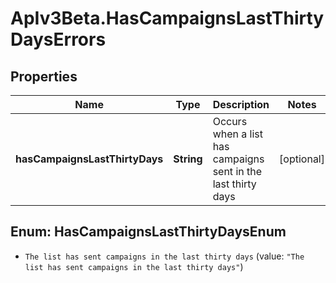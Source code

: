 # ApIv3Beta.HasCampaignsLastThirtyDaysErrors

## Properties

Name | Type | Description | Notes
------------ | ------------- | ------------- | -------------
**hasCampaignsLastThirtyDays** | **String** | Occurs when a list has campaigns sent in the last thirty days | [optional] 



## Enum: HasCampaignsLastThirtyDaysEnum


* `The list has sent campaigns in the last thirty days` (value: `"The list has sent campaigns in the last thirty days"`)




